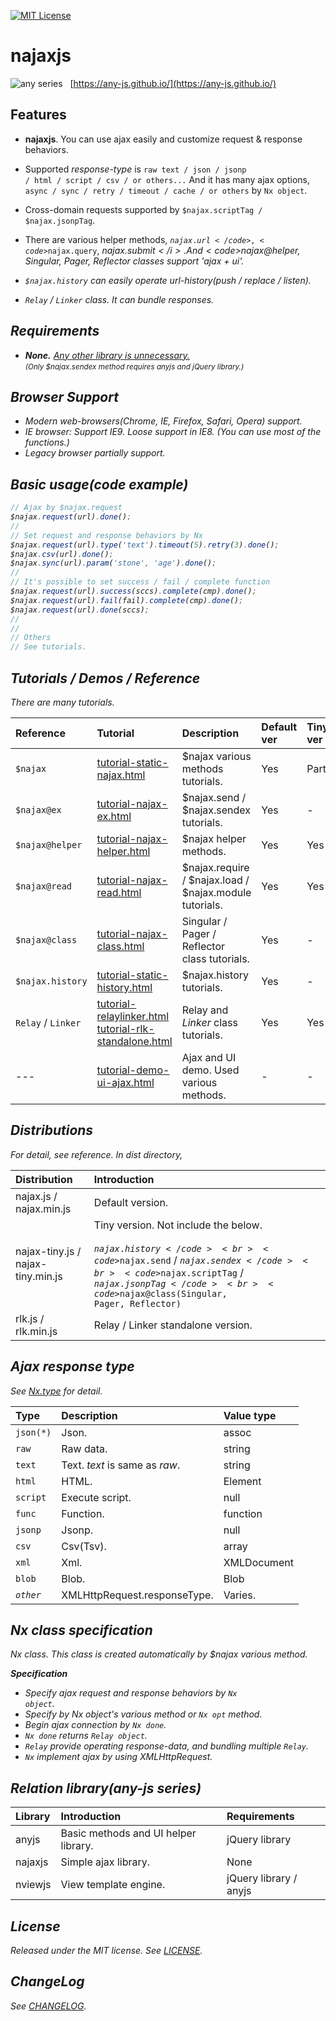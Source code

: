[![MIT License](https://img.shields.io/badge/license-MIT-blue.svg?style=flat)](LICENSE)

najaxjs
======

![any series](https://any-js.github.io/assets/any_big.png) &nbsp; [https://any-js.github.io/](https://any-js.github.io/)


Features
------------

- <b>najaxjs</b>. You can use ajax easily and customize request & response behaviors.

- Supported _response-type_ is <code>raw text / json / jsonp / html / script / csv / or others...</code>
  And it has many ajax options, <code>async / sync / retry / timeout / cache / or others</code> by <code>Nx object</code>.

- Cross-domain requests supported by <code>$najax.scriptTag / $najax.jsonpTag</code>.

- There are various helper methods, <code>$najax.url</code>, <code>$najax.query</code>, <i>$najax.submit</i>.
  And <code>$najax@helper, Singular, Pager, Reflector classes</code> support 'ajax + ui'.

- <code>$najax.history</code> can easily operate url-history(push / replace / listen).

- <code>Relay</code> / <code>Linker</code> class. It can bundle responses.

Requirements
------------

- <b>None.</b>  <u>Any other library is unnecessary.</u><br>
   <small>(Only $najax.sendex method requires <i>anyjs</i> and <i>jQuery</i> library.)</small>

Browser Support
------------

- Modern web-browsers(Chrome, IE, Firefox, Safari, Opera) support.
- IE browser: Support IE9.  Loose support in IE8. (You can use most of the functions.)
- Legacy browser partially support.

Basic usage(code example)
------------

```javascript
// Ajax by $najax.request
$najax.request(url).done();
//
// Set request and response behaviors by Nx
$najax.request(url).type('text').timeout(5).retry(3).done();
$najax.csv(url).done();
$najax.sync(url).param('stone', 'age').done();
//
// It's possible to set success / fail / complete function
$najax.request(url).success(sccs).complete(cmp).done();
$najax.request(url).fail(fail).complete(cmp).done();
$najax.request(url).done(sccs);
//
//
// Others
// See tutorials.
```    

Tutorials / Demos / Reference
------------

There are many tutorials.

| Reference | Tutorial | Description | Default ver | Tiny ver | RLK ver |
|:---|:---|:---|:---|:---|:---|
| <code>$najax</code> | [tutorial-static-najax.html](https://any-js.github.io/anyjs/najaxjs/docs/tutorial-static-najax.html) | $najax various methods tutorials. | Yes | Part | - |
| <code>$najax@ex</code> | [tutorial-najax-ex.html](https://any-js.github.io/anyjs/najaxjs/docs/tutorial-najax-ex.html) | $najax.send / $najax.sendex tutorials. | Yes | - | - |
| <code>$najax@helper</code> | [tutorial-najax-helper.html](https://any-js.github.io/anyjs/najaxjs/docs/tutorial-najax-helper.html) | $najax helper methods. | Yes | Yes | - |
| <code>$najax@read</code> | [tutorial-najax-read.html](https://any-js.github.io/anyjs/najaxjs/docs/tutorial-najax-read.html) | $najax.require / $najax.load / $najax.module tutorials. | Yes | Yes | - |
| <code>$najax@class</code> | [tutorial-najax-class.html](https://any-js.github.io/anyjs/najaxjs/docs/tutorial-najax-class.html) | Singular / Pager / Reflector class tutorials. | Yes | - | - |
| <code>$najax.history</code> | [tutorial-static-history.html](https://any-js.github.io/anyjs/najaxjs/docs/tutorial-static-history.html) | $najax.history tutorials. | Yes | - | - |
| <code>Relay</code> / <code>Linker</code> | [tutorial-relaylinker.html](https://any-js.github.io/anyjs/najaxjs/docs/tutorial-relaylinker.html) <br> [tutorial-rlk-standalone.html](https://any-js.github.io/anyjs/najaxjs/docs/tutorial-rlk-standalone.html) | Relay and <i>Linker</i> class tutorials. | Yes | Yes | Yes |
| --- | [tutorial-demo-ui-ajax.html](https://any-js.github.io/anyjs/najaxjs/docs/tutorial-demo-ui-ajax.html) | Ajax and UI demo. Used various methods. | - | - | - |


Distributions
------------

For detail, see reference. In <i>dist</i> directory,

| Distribution | Introduction |
|:---|:---|
| najax.js / najax.min.js | Default version. |
| najax-tiny.js / najax-tiny.min.js | Tiny version. Not include the below.<br><br><code>$najax.history</code><br><code>$najax.send</code> / <code>$najax.sendex</code><br><code>$najax.scriptTag</code> / <code>$najax.jsonpTag</code><br><code>$najax@class(Singular, Pager, Reflector)</code> |
| rlk.js / rlk.min.js | Relay / Linker standalone version. |


<a id="response-type"></a>

Ajax response type
------------

See [Nx.type](Nx.html#type__anchor) for detail.

| Type | Description | Value type |
|:---|:---|:---|
| <code>json(*)</code> | Json. | assoc |
| <code>raw</code> | Raw data. | string |
| <code>text</code> | Text. <i>text</i> is same as <i>raw</i>. | string |
| <code>html</code> | HTML. | Element |
| <code>script</code> | Execute script. | null |
| <code>func</code> | Function. | function |
| <code>jsonp</code> | Jsonp. | null |
| <code>csv</code> | Csv(Tsv). | array |
| <code>xml</code> | Xml. | XMLDocument |
| <code>blob</code> | Blob. | Blob |
| <code><i>other</i></code> | XMLHttpRequest.responseType. | Varies. |


Nx class specification
------------

Nx class. This class is created automatically by $najax various method.

 <b>Specification</b><br>
 - Specify ajax request and response behaviors by <code>Nx object</code>.
 - Specify by Nx object's various method or <code>Nx <i>opt</i></code> method.
 - Begin ajax connection by <code>Nx <i>done</i></code>.
 - <code>Nx <i>done</i></code> returns <code>Relay object</code>.
 - <code>Relay</code> provide operating response-data, and bundling multiple <code>Relay</code>.
 - <code>Nx</code> implement ajax by using <i>XMLHttpRequest</i>.

Relation library(any-js series)
------------

| Library | Introduction | Requirements |
|:---|:---|:---|
| anyjs | Basic methods and UI helper library. | jQuery library |
| najaxjs | Simple ajax library. | None |
| nviewjs | View template engine. | jQuery library / anyjs |

License
------------

Released under the MIT license. See [LICENSE](./LICENSE).

ChangeLog
------------

See [CHANGELOG](./CHANGELOG.md).

